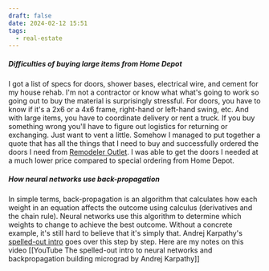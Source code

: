 ```yaml
---
draft: false
date: 2024-02-12 15:51
tags:
  - real-estate
---
```


##### Difficulties of buying large items from Home Depot 
I got a list of specs for doors, shower bases, electrical wire, and cement for my house rehab. I'm not a contractor or know what what's going to work so going out to buy the material is surprisingly stressful. For doors, you have to know if it's a 2x6 or a 4x6 frame, right-hand or left-hand swing, etc. And with large items, you have to coordinate delivery or rent a truck. If you buy something wrong you'll have to figure out logistics for returning or exchanging. Just want to vent a little. Somehow I managed to put together a quote that has all the things that I need to buy and successfully ordered the doors I need from [Remodeler Outlet](https://remodelersoutlet.com). I was able to get the doors I needed at a much lower price compared to special ordering from Home Depot. 

##### How neural networks use back-propagation
In simple terms, back-propagation is an algorithm that calculates how each weight in an equation affects the outcome using calculus (derivatives and the chain rule). Neural networks use this algorithm to determine which weights to change to achieve the best outcome. 
Without a concrete example, it's still hard to believe that it's simply that. Andrej Karpathy's [spelled-out intro](https://www.youtube.com/watch?v=VMj-3S1tku0) goes over this step by step. Here are my notes on this video [[YouTube The spelled-out intro to neural networks and backpropagation building micrograd by Andrej Karpathy]]





